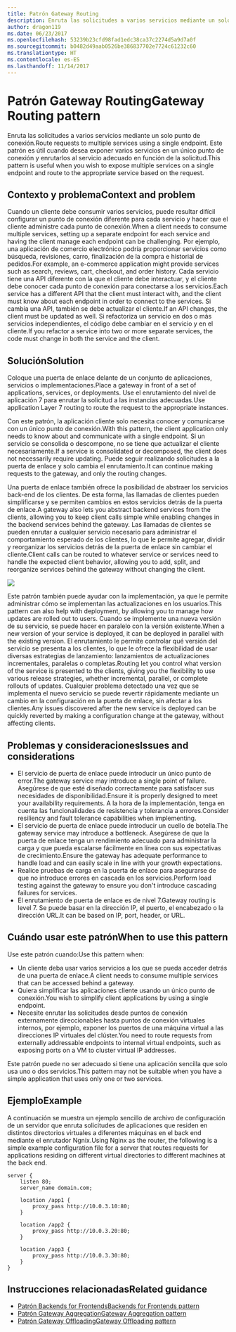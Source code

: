 ```yaml
---
title: Patrón Gateway Routing
description: Enruta las solicitudes a varios servicios mediante un solo punto de conexión.
author: dragon119
ms.date: 06/23/2017
ms.openlocfilehash: 53239b23cfd98fad1edc38ca37c2274d5a9d7a0f
ms.sourcegitcommit: b0482d49aab0526be386837702e7724c61232c60
ms.translationtype: HT
ms.contentlocale: es-ES
ms.lasthandoff: 11/14/2017
---
```

# <a name="gateway-routing-pattern"></a><span data-ttu-id="fb9c4-103">Patrón Gateway Routing</span><span class="sxs-lookup"><span data-stu-id="fb9c4-103">Gateway Routing pattern</span></span>

<span data-ttu-id="fb9c4-104">Enruta las solicitudes a varios servicios mediante un solo punto de conexión.</span><span class="sxs-lookup"><span data-stu-id="fb9c4-104">Route requests to multiple services using a single endpoint.</span></span> <span data-ttu-id="fb9c4-105">Este patrón es útil cuando desea exponer varios servicios en un único punto de conexión y enrutarlos al servicio adecuado en función de la solicitud.</span><span class="sxs-lookup"><span data-stu-id="fb9c4-105">This pattern is useful when you wish to expose multiple services on a single endpoint and route to the appropriate service based on the request.</span></span>

## <a name="context-and-problem"></a><span data-ttu-id="fb9c4-106">Contexto y problema</span><span class="sxs-lookup"><span data-stu-id="fb9c4-106">Context and problem</span></span>

<span data-ttu-id="fb9c4-107">Cuando un cliente debe consumir varios servicios, puede resultar difícil configurar un punto de conexión diferente para cada servicio y hacer que el cliente administre cada punto de conexión.</span><span class="sxs-lookup"><span data-stu-id="fb9c4-107">When a client needs to consume multiple services, setting up a separate endpoint for each service and having the client manage each endpoint can be challenging.</span></span> <span data-ttu-id="fb9c4-108">Por ejemplo, una aplicación de comercio electrónico podría proporcionar servicios como búsqueda, revisiones, carro, finalización de la compra e historial de pedidos.</span><span class="sxs-lookup"><span data-stu-id="fb9c4-108">For example, an e-commerce application might provide services such as search, reviews, cart, checkout, and order history.</span></span> <span data-ttu-id="fb9c4-109">Cada servicio tiene una API diferente con la que el cliente debe interactuar, y el cliente debe conocer cada punto de conexión para conectarse a los servicios.</span><span class="sxs-lookup"><span data-stu-id="fb9c4-109">Each service has a different API that the client must interact with, and the client must know about each endpoint in order to connect to the services.</span></span> <span data-ttu-id="fb9c4-110">Si cambia una API, también se debe actualizar el cliente.</span><span class="sxs-lookup"><span data-stu-id="fb9c4-110">If an API changes, the client must be updated as well.</span></span> <span data-ttu-id="fb9c4-111">Si refactoriza un servicio en dos o más servicios independientes, el código debe cambiar en el servicio y en el cliente.</span><span class="sxs-lookup"><span data-stu-id="fb9c4-111">If you refactor a service into two or more separate services, the code must change in both the service and the client.</span></span>

## <a name="solution"></a><span data-ttu-id="fb9c4-112">Solución</span><span class="sxs-lookup"><span data-stu-id="fb9c4-112">Solution</span></span>

<span data-ttu-id="fb9c4-113">Coloque una puerta de enlace delante de un conjunto de aplicaciones, servicios o implementaciones.</span><span class="sxs-lookup"><span data-stu-id="fb9c4-113">Place a gateway in front of a set of applications, services, or deployments.</span></span> <span data-ttu-id="fb9c4-114">Use el enrutamiento del nivel de aplicación 7 para enrutar la solicitud a las instancias adecuadas.</span><span class="sxs-lookup"><span data-stu-id="fb9c4-114">Use application Layer 7 routing to route the request to the appropriate instances.</span></span>

<span data-ttu-id="fb9c4-115">Con este patrón, la aplicación cliente solo necesita conocer y comunicarse con un único punto de conexión.</span><span class="sxs-lookup"><span data-stu-id="fb9c4-115">With this pattern, the client application only needs to know about and communicate with a single endpoint.</span></span> <span data-ttu-id="fb9c4-116">Si un servicio se consolida o descompone, no se tiene que actualizar el cliente necesariamente.</span><span class="sxs-lookup"><span data-stu-id="fb9c4-116">If a service is consolidated or decomposed, the client does not necessarily require updating.</span></span> <span data-ttu-id="fb9c4-117">Puede seguir realizando solicitudes a la puerta de enlace y solo cambia el enrutamiento.</span><span class="sxs-lookup"><span data-stu-id="fb9c4-117">It can continue making requests to the gateway, and only the routing changes.</span></span>

<span data-ttu-id="fb9c4-118">Una puerta de enlace también ofrece la posibilidad de abstraer los servicios back-end de los clientes. De esta forma, las llamadas de clientes pueden simplificarse y se permiten cambios en estos servicios detrás de la puerta de enlace.</span><span class="sxs-lookup"><span data-stu-id="fb9c4-118">A gateway also lets you abstract backend services from the clients, allowing you to keep client calls simple while enabling changes in the backend services behind the gateway.</span></span> <span data-ttu-id="fb9c4-119">Las llamadas de clientes se pueden enrutar a cualquier servicio necesario para administrar el comportamiento esperado de los clientes, lo que le permite agregar, dividir y reorganizar los servicios detrás de la puerta de enlace sin cambiar el cliente.</span><span class="sxs-lookup"><span data-stu-id="fb9c4-119">Client calls can be routed to whatever service or services need to handle the expected client behavior, allowing you to add, split, and reorganize services behind the gateway without changing the client.</span></span>

![](./_images/gateway-routing.png)
 
<span data-ttu-id="fb9c4-120">Este patrón también puede ayudar con la implementación, ya que le permite administrar cómo se implementan las actualizaciones en los usuarios.</span><span class="sxs-lookup"><span data-stu-id="fb9c4-120">This pattern can also help with deployment, by allowing you to manage how updates are rolled out to users.</span></span> <span data-ttu-id="fb9c4-121">Cuando se implemente una nueva versión de su servicio, se puede hacer en paralelo con la versión existente.</span><span class="sxs-lookup"><span data-stu-id="fb9c4-121">When a new version of your service is deployed, it can be deployed in parallel with the existing version.</span></span> <span data-ttu-id="fb9c4-122">El enrutamiento le permite controlar qué versión del servicio se presenta a los clientes, lo que le ofrece la flexibilidad de usar diversas estrategias de lanzamiento: lanzamientos de actualizaciones incrementales, paralelas o completas.</span><span class="sxs-lookup"><span data-stu-id="fb9c4-122">Routing let you control what version of the service is presented to the clients, giving you the flexibility to use various release strategies, whether incremental, parallel, or complete rollouts of updates.</span></span> <span data-ttu-id="fb9c4-123">Cualquier problema detectado una vez que se implementa el nuevo servicio se puede revertir rápidamente mediante un cambio en la configuración en la puerta de enlace, sin afectar a los clientes.</span><span class="sxs-lookup"><span data-stu-id="fb9c4-123">Any issues discovered after the new service is deployed can be quickly reverted by making a configuration change at the gateway, without affecting clients.</span></span>

## <a name="issues-and-considerations"></a><span data-ttu-id="fb9c4-124">Problemas y consideraciones</span><span class="sxs-lookup"><span data-stu-id="fb9c4-124">Issues and considerations</span></span>

- <span data-ttu-id="fb9c4-125">El servicio de puerta de enlace puede introducir un único punto de error.</span><span class="sxs-lookup"><span data-stu-id="fb9c4-125">The gateway service may introduce a single point of failure.</span></span> <span data-ttu-id="fb9c4-126">Asegúrese de que esté diseñado correctamente para satisfacer sus necesidades de disponibilidad.</span><span class="sxs-lookup"><span data-stu-id="fb9c4-126">Ensure it is properly designed to meet your availability requirements.</span></span> <span data-ttu-id="fb9c4-127">A la hora de la implementación, tenga en cuenta las funcionalidades de resistencia y tolerancia a errores.</span><span class="sxs-lookup"><span data-stu-id="fb9c4-127">Consider resiliency and fault tolerance capabilities when implementing.</span></span>
- <span data-ttu-id="fb9c4-128">El servicio de puerta de enlace puede introducir un cuello de botella.</span><span class="sxs-lookup"><span data-stu-id="fb9c4-128">The gateway service may introduce a bottleneck.</span></span> <span data-ttu-id="fb9c4-129">Asegúrese de que la puerta de enlace tenga un rendimiento adecuado para administrar la carga y que pueda escalarse fácilmente en línea con sus expectativas de crecimiento.</span><span class="sxs-lookup"><span data-stu-id="fb9c4-129">Ensure the gateway has adequate performance to handle load and can easily scale in line with your growth expectations.</span></span>
- <span data-ttu-id="fb9c4-130">Realice pruebas de carga en la puerta de enlace para asegurarse de que no introduce errores en cascada en los servicios.</span><span class="sxs-lookup"><span data-stu-id="fb9c4-130">Perform load testing against the gateway to ensure you don't introduce cascading failures for services.</span></span>
- <span data-ttu-id="fb9c4-131">El enrutamiento de puerta de enlace es de nivel 7.</span><span class="sxs-lookup"><span data-stu-id="fb9c4-131">Gateway routing is level 7.</span></span> <span data-ttu-id="fb9c4-132">Se puede basar en la dirección IP, el puerto, el encabezado o la dirección URL.</span><span class="sxs-lookup"><span data-stu-id="fb9c4-132">It can be based on IP, port, header, or URL.</span></span>

## <a name="when-to-use-this-pattern"></a><span data-ttu-id="fb9c4-133">Cuándo usar este patrón</span><span class="sxs-lookup"><span data-stu-id="fb9c4-133">When to use this pattern</span></span>

<span data-ttu-id="fb9c4-134">Use este patrón cuando:</span><span class="sxs-lookup"><span data-stu-id="fb9c4-134">Use this pattern when:</span></span>

- <span data-ttu-id="fb9c4-135">Un cliente deba usar varios servicios a los que se pueda acceder detrás de una puerta de enlace.</span><span class="sxs-lookup"><span data-stu-id="fb9c4-135">A client needs to consume multiple services that can be accessed behind a gateway.</span></span>
- <span data-ttu-id="fb9c4-136">Quiera simplificar las aplicaciones cliente usando un único punto de conexión.</span><span class="sxs-lookup"><span data-stu-id="fb9c4-136">You wish to simplify client applications by using a single endpoint.</span></span>
- <span data-ttu-id="fb9c4-137">Necesite enrutar las solicitudes desde puntos de conexión externamente direccionables hasta puntos de conexión virtuales internos, por ejemplo, exponer los puertos de una máquina virtual a las direcciones IP virtuales del clúster.</span><span class="sxs-lookup"><span data-stu-id="fb9c4-137">You need to route requests from externally addressable endpoints to internal virtual endpoints, such as exposing ports on a VM to cluster virtual IP addresses.</span></span>

<span data-ttu-id="fb9c4-138">Este patrón puede no ser adecuado si tiene una aplicación sencilla que solo usa uno o dos servicios.</span><span class="sxs-lookup"><span data-stu-id="fb9c4-138">This pattern may not be suitable when you have a simple application that uses only one or two services.</span></span>

## <a name="example"></a><span data-ttu-id="fb9c4-139">Ejemplo</span><span class="sxs-lookup"><span data-stu-id="fb9c4-139">Example</span></span>

<span data-ttu-id="fb9c4-140">A continuación se muestra un ejemplo sencillo de archivo de configuración de un servidor que enruta solicitudes de aplicaciones que residen en distintos directorios virtuales a diferentes máquinas en el back end mediante el enrutador Ngnix.</span><span class="sxs-lookup"><span data-stu-id="fb9c4-140">Using Nginx as the router, the following is a simple example configuration file for a server that routes requests for applications residing on different virtual directories to different machines at the back end.</span></span>

```
server {
    listen 80;
    server_name domain.com;

    location /app1 {
        proxy_pass http://10.0.3.10:80;
    }

    location /app2 {
        proxy_pass http://10.0.3.20:80;
    }

    location /app3 {
        proxy_pass http://10.0.3.30:80;
    }
}
```

## <a name="related-guidance"></a><span data-ttu-id="fb9c4-141">Instrucciones relacionadas</span><span class="sxs-lookup"><span data-stu-id="fb9c4-141">Related guidance</span></span>

- [<span data-ttu-id="fb9c4-142">Patrón Backends for Frontends</span><span class="sxs-lookup"><span data-stu-id="fb9c4-142">Backends for Frontends pattern</span></span>](./backends-for-frontends.md)
- [<span data-ttu-id="fb9c4-143">Patrón Gateway Aggregation</span><span class="sxs-lookup"><span data-stu-id="fb9c4-143">Gateway Aggregation pattern</span></span>](./gateway-aggregation.md)
- [<span data-ttu-id="fb9c4-144">Patrón Gateway Offloading</span><span class="sxs-lookup"><span data-stu-id="fb9c4-144">Gateway Offloading pattern</span></span>](./gateway-offloading.md)



